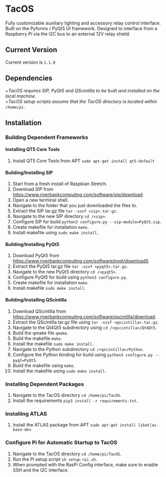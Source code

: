 # TacOS
Fully customizable auxiliary lighting and accessory relay control interface.
Built on the Pyforms / PyQt5 UI framework.
Designed to interface from a Raspberry Pi via the I2C bus to an external 12V relay shield.

## Current Version

Current version is `1.1.0`

## Dependencies
  +*TacOS requires SIP, PyQt5 and QScintilla to be built and installed on the local machine.*  
  +*TacOS setup scripts assume that the TacOS directory is located within `/home/pi`.*

## Installation
### Building Dependent Frameworks
#### Installing QT5 Core Tools
1. Install QT5 Core Tools from APT `sudo apt-get install qt5-default`
#### Building/Installing SIP
1. Start from a fresh install of Raspbian Stretch.
2. Download SIP from https://www.riverbankcomputing.com/software/sip/download.
3. Open a new terminal shell.
4. Navigate to the folder that you just downloaded the files to.
5. Extract the SIP tar.gz file `tar -xzvf <sip>.tar.gz`.
6. Navigate to the new SIP directory `cd /<sip>`.
7. Configure SIP for build `python3 configure.py --sip-module=PyQt5.sip`.
8. Create makefile for installation `make`.
9. Install makefile using `sudo make install`.
#### Building/Installing PyQt5
1. Download PyQt5 from https://www.riverbankcomputing.com/software/pyqt/download5.
2. Extract the PyQt5 tar.gz file `tar -xzvf <pyqt5>.tar.gz`.
3. Navigate to the new PyQt5 directory `cd /<pyqt5>`.
4. Configure PyQt5 for build using `python3 configure.py`.
5. Create makefile for installation `make`.
6. Install makefile `sudo make install`.
#### Building/Installing QScintilla
1. Download QScintilla from https://www.riverbankcomputing.com/software/qscintilla/download.
2. Extract the QScintilla tar.gz file using `tar -xzvf <qscintilla>.tar.gz`.
3. Navigate to the Qt4Qt5 subdirectory using `cd /<qscintilla>/Qt4Qt5`.
4. Build the qmake file `qmake`.
5. Build the makefile `make`.
6. Install the makefile `sudo make install`.
7. Navigate to the Python subdirectory `cd /<qscintilla>/Python`.
8. Configure the Python binding for build using `python3 configure.py --pyqt=PyQt5`.
9. Build the makefile using `make`.
10. Install the makefile using `sudo make install`.
### Installing Dependent Packages
1. Navigate to the TacOS directory `cd /home/pi/TacOS`.
2. Install the requirements `pip3 install -r requirements.txt`.
### Installing ATLAS
1. Install the ATLAS package from APT `sudo apt-get install libatlas-base-dev`
### Configure Pi for Automatic Startup to TacOS
1. Navigate to the TacOS directory `cd /home/pi/TacOS`.
2. Run the Pi setup script `sh setup-rpi.sh`.
3. When prompted with the RasPi Config interface, make sure to enable SSH and the I2C interface.